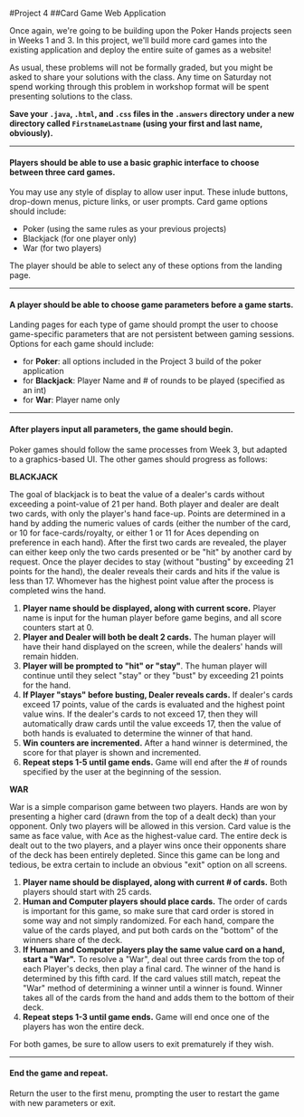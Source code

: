 #Project 4
##Card Game Web Application

Once again, we're going to be building upon the Poker Hands projects seen in Weeks 1 and 3. In this project, we'll build more card games into the existing application and deploy the entire suite of games as a website!

As usual, these problems will not be formally graded, but you might be asked to share your solutions with the class. Any time on Saturday not spend working through this problem in workshop format will be spent presenting solutions to the class.

**Save your `.java`, `.html`, and `.css` files in the `.answers` directory under a new directory called `FirstnameLastname` (using your first and last name, obviously).**


-------------

#### Players should be able to use a basic graphic interface to choose between three card games.

You may use any style of display to allow user input. These inlude buttons, drop-down menus, picture links, or user prompts. Card game options should include:

- Poker (using the same rules as your previous projects)
- Blackjack (for one player only)
- War (for two players)

The player should be able to select any of these options from the landing page.

-------------

#### A player should be able to choose game parameters before a game starts.

Landing pages for each type of game should prompt the user to choose game-specific parameters that are not persistent between gaming sessions. Options for each game should include:
- for **Poker**: all options included in the Project 3 build of the poker application
- for **Blackjack**: Player Name and # of rounds to be played (specified as an int)
- for **War**: Player name only


-------------

#### After players input all parameters, the game should begin.

Poker games should follow the same processes from Week 3, but adapted to a graphics-based UI. The other games should progress as follows:

**BLACKJACK**

The goal of blackjack is to beat the value of a dealer's cards without exceeding a point-value of 21 per hand. Both player and dealer are dealt two cards, with only the player's hand face-up. Points are determined in a hand by adding the numeric values of cards (either the number of the card, or 10 for face-cards/royalty, or either 1 or 11 for Aces depending on preference in each hand). After the first two cards are revealed, the player can either keep only the two cards presented or be "hit" by another card by request. Once the player decides to stay (without "busting" by exceeding 21 points for the hand), the dealer reveals their cards and hits if the value is less than 17. Whomever has the highest point value after the process is completed wins the hand.

1. **Player name should be displayed, along with current score.** Player name is input for the human player before game begins, and all score counters start at 0.
2. **Player and Dealer will both be dealt 2 cards.** The human player will have their hand displayed on the screen, while the dealers' hands will remain hidden.
5. **Player will be prompted to "hit" or "stay"**. The human player will continue until they select "stay" or they "bust" by exceeding 21 points for the hand.
6. **If Player "stays" before busting, Dealer reveals cards.** If dealer's cards exceed 17 points, value of the cards is evaluated and the highest point value wins. If the dealer's cards to not exceed 17, then they will automatically draw cards until the value exceeds 17, then the value of both hands is evaluated to determine the winner of that hand.
7. **Win counters are incremented.** After a hand winner is determined, the score for that player is shown and incremented.
9. **Repeat steps 1-5 until game ends.** Game will end after the # of rounds specified by the user at the beginning of the session.


**WAR**

War is a simple comparison game between two players. Hands are won by presenting a higher card (drawn from the top of a dealt deck) than your opponent. Only two players will be allowed in this version. Card value is the same as face value, with Ace as the highest-value card. The entire deck is dealt out to the two players, and a player wins once their opponents share of the deck has been entirely depleted. Since this game can be long and tedious, be extra certain to include an obvious "exit" option on all screens.

1. **Player name should be displayed, along with current # of cards.** Both players should start with 25 cards.
2. **Human and Computer players should place cards.** The order of cards is important for this game, so make sure that card order is stored in some way and not simply randomized. For each hand, compare the value of the cards played, and put both cards on the "bottom" of the winners share of the deck.
3. **If Human and Computer players play the same value card on a hand, start a "War".** To resolve a "War", deal out three cards from the top of each Player's decks, then play a final card. The winner of the hand is determined by this fifth card. If the card values still match, repeat the "War" method of determining a winner until a winner is found. Winner takes all of the cards from the hand and adds them to the bottom of their deck.
4. **Repeat steps 1-3 until game ends.** Game will end once one of the players has won the entire deck.

For both games, be sure to allow users to exit prematurely if they wish.

-------------

#### End the game and repeat.

Return the user to the first menu, prompting the user to restart the game with new parameters or exit.






